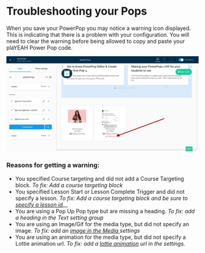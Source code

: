 # Troubleshooting your Pops

When you save your PowerPop you may notice a warning icon displayed. This is indicating that there is a problem with your configuration. You will need to clear the warning before being allowed to copy and paste your plaYEAH Power Pop code.

![](<../.gitbook/assets/Site-Builder-Thinkific (54).png>)

### Reasons for getting a warning:

* You specified Course targeting and did not add a Course Targeting block. _To fix: Add a course targeting block_
* You specified Lesson Start or Lesson Complete Trigger and did not specify a lesson. _To fix: Add a course targeting block and be sure to_ [_specify a lesson id_](quick-win-guides/display-rules-201-course-and-lesson-specific-triggers.md)__
* You are using a Pop Up Pop type but are missing a heading. _To fix: add a heading in the Text setting group_
* You are using an Image/Gif for the media type, but did not specify an image. _To fix: add an_ [_image in the Media_ ](quick-win-guides/using-images-and-animations-to-make-your-pops-poppin.md)_settings_
* You are using an animation for the media type, but did not specify a Lottie animation url. _To fix: add a_ [_lottie animation_](finding-and-using-animations.md) _url in the settings._
